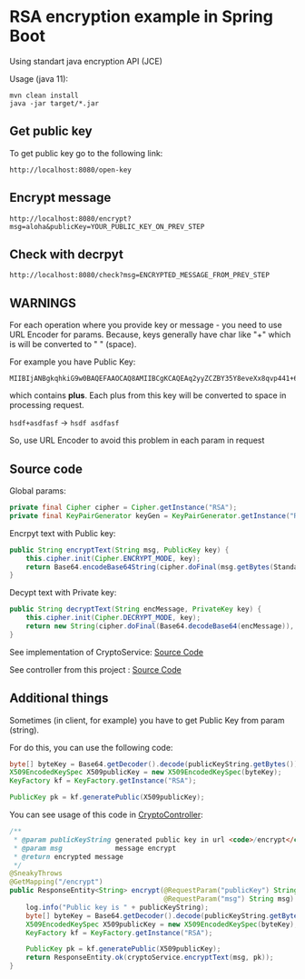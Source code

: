 # RSA encryption example in Spring Boot

Using standart java encryption API (JCE)

Usage (java 11):
```shell
mvn clean install
java -jar target/*.jar
```

## Get public key

To get public key go to the following link:
```url
http://localhost:8080/open-key
```

## Encrypt message
```url
http://localhost:8080/encrypt?msg=aloha&publicKey=YOUR_PUBLIC_KEY_ON_PREV_STEP
```

## Check with decrpyt
```url
http://localhost:8080/check?msg=ENCRYPTED_MESSAGE_FROM_PREV_STEP
```


## WARNINGS
For each operation where you provide key or message - you need to use URL Encoder for params. Because, keys generally have char like "+" which is will be converted to " " (space).

For example you have Public Key:
```
MIIBIjANBgkqhkiG9w0BAQEFAAOCAQ8AMIIBCgKCAQEAq2yyZCZBY35Y8eveXx8qvp441+6G/8MVYgLKh4gOOV3aiWFTR5fota6OtJ9R4T2Dcq4ELy/APHEgxZrwPkd5EzgY8iJkOyF76wMurkn0phWHZJEKACxwuaE2tw+2Eu5O21nmiiPvizDRnau9LN724+oeiJyxdm+t7TYv+aOCnhE6g7089THp5q+z4+do9S9eGu31iM6/MLvzuGQuE/91KqAqMPIIMz6iKV+RZoHcedLHKFViaVasMXvzwpdUcWXF59UCEwdTrUqzenut/gmknx0jfFrY/NyV97hwaLDec+h+xmqbNrjflYjHZwdIuorGggFCLU9pbmEiaVhaIc6vTQIDAQAB
```

which contains **plus**. Each plus from this key will be converted to space in processing request.

`hsdf+asdfasf` -> `hsdf asdfasf`

So, use URL Encoder to avoid this problem in each param in request

## Source code
Global params:
```java
private final Cipher cipher = Cipher.getInstance("RSA");
private final KeyPairGenerator keyGen = KeyPairGenerator.getInstance("RSA");
```

Encrpyt text with Public key:

```java
public String encryptText(String msg, PublicKey key) {
    this.cipher.init(Cipher.ENCRYPT_MODE, key);
    return Base64.encodeBase64String(cipher.doFinal(msg.getBytes(StandardCharsets.UTF_8)));
}
```

Decypt text with Private key:

```java
public String decryptText(String encMessage, PrivateKey key) {
    this.cipher.init(Cipher.DECRYPT_MODE, key);
    return new String(cipher.doFinal(Base64.decodeBase64(encMessage)), StandardCharsets.UTF_8);
}
```

See implementation of CryptoService: [Source Code](src/main/java/com/apploidxxx/rsaencexamplespring/service/CryptoService.java)

See controller from this project : [Source Code](src/main/java/com/apploidxxx/rsaencexamplespring/controller/CryptoController.java)

## Additional things

Sometimes (in client, for example) you have to get Public Key from param (string).

For do this, you can use the following code:
```java
byte[] byteKey = Base64.getDecoder().decode(publicKeyString.getBytes());
X509EncodedKeySpec X509publicKey = new X509EncodedKeySpec(byteKey);
KeyFactory kf = KeyFactory.getInstance("RSA");

PublicKey pk = kf.generatePublic(X509publicKey);
```

You can see usage of this code in [CryptoController](src/main/java/com/apploidxxx/rsaencexamplespring/controller/CryptoController.java):


```java
/**
 * @param publicKeyString generated public key in url <code>/encrypt</code>
 * @param msg             message encrypt
 * @return encrypted message
 */
@SneakyThrows
@GetMapping("/encrypt")
public ResponseEntity<String> encrypt(@RequestParam("publicKey") String publicKeyString,
                                      @RequestParam("msg") String msg) {
    log.info("Public key is " + publicKeyString);
    byte[] byteKey = Base64.getDecoder().decode(publicKeyString.getBytes());
    X509EncodedKeySpec X509publicKey = new X509EncodedKeySpec(byteKey);
    KeyFactory kf = KeyFactory.getInstance("RSA");

    PublicKey pk = kf.generatePublic(X509publicKey);
    return ResponseEntity.ok(cryptoService.encryptText(msg, pk));
}
```
